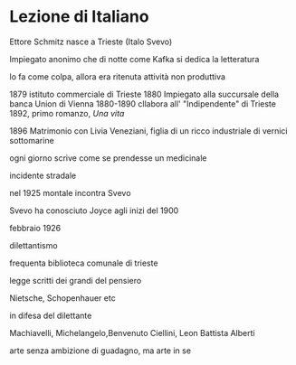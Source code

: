 # Lezione di Italiano


Ettore Schmitz nasce a Trieste
(Italo Svevo)

Impiegato anonimo che di notte come Kafka si dedica la letteratura

lo fa come colpa, allora era ritenuta attività non produttiva


1879 istituto commerciale di Trieste
1880 Impiegato alla succursale della banca Union di Vienna
1880-1890 cllabora all' "Indipendente" di Trieste
1892, primo romanzo, _Una vita_

1896 Matrimonio con Livia Veneziani, figlia di un ricco industriale di vernici sottomarine



ogni giorno scrive come se prendesse un medicinale

incidente stradale


nel 1925 montale incontra Svevo

Svevo ha conosciuto Joyce agli inizi del 1900

febbraio 1926

dilettantismo

frequenta biblioteca comunale di trieste


legge scritti dei grandi del pensiero 

Nietsche, Schopenhauer etc

in difesa del dilettante

Machiavelli, Michelangelo,Benvenuto Ciellini, Leon Battista Alberti

arte senza ambizione di guadagno, ma arte in se
<!--stackedit_data:
eyJoaXN0b3J5IjpbMTEyNDc1MzY1MCwyNzc5MTQ3MDVdfQ==
-->